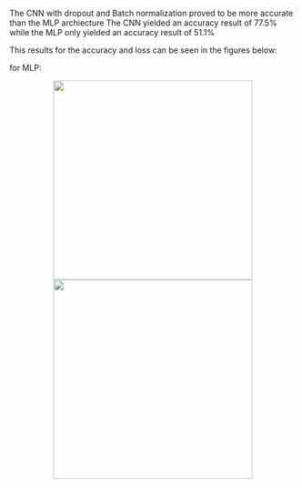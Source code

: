 The CNN with dropout and Batch normalization proved to be more accurate than the MLP archiecture 
The CNN yielded an accuracy result of 77.5% while the MLP only yielded an accuracy result of 51.1%

This results for the accuracy and loss can be seen in the figures below: 

for MLP:

<p align="center">
  <img src="https://imgur.com/Brtiuo4" width="350" title="">
  <img src="https://imgur.com/fMWCnt6" width="350" alt="">
</p>
